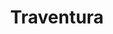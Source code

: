 ---
title: Traventura
publishDate: 2025-06-13 00:00:00
img: /assets/stock-4.jpg
img_alt: Soft pink and baby blue water ripples together in a subtle texture.
description: |
  Our capstone project for those who want travel to Indonesia, with AI Recommendation system.
tags:
  - Capstone
  - Submission
---